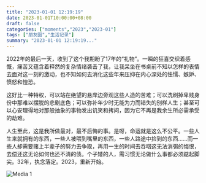 ```yaml
---
title: "2023-01-01 12:19:19"
date: 2023-01-01T10:00:00+08:00
draft: false
categories: ["moments","2023","2023-01"]
tags: ["朋友圈","生活记录"]
summary: "2023-01-01 12:19:19..."
---
```


2022年的最后一天，收到了这个我期盼了17年的“礼物”。一瞬的狂喜交织着感慨，痛苦又蕴含着释然的复杂情绪袭击了我，让我呆坐在书桌前不知以怎样的表情去面对这一刻的激动，也不知如何去消化这些年来压抑在内心深处的怯懦、嫉妒、愤怒和惶恐。

这好比一种特权，可以站在绝望的悬岸边旁观这些人造的苦难；可以洗刷掉卑贱身份中那难以摆脱的悲剧底色；可以弥补年少时无能为力而错失的别样人生；甚至可以心安理得地对那般抽象的事物发出讥笑和拷问，因为它不再是我余生所必需承受的劫难。

人生至此，这是我所做最对，最不后悔的事。是呀，命运就是这么不公平。一些人生来就拥有的东西，一些人被喂到嘴里的东西，一些人路途中捡到的东西……而一些人却需要赌上半辈子的努力去争取，再用一生的时间去吞咽这无法消弭的悔恨，去偿还这无论如何也还不清的债。
​
个子矮的人，需习惯无论做什么事都必须踮起脚尖。​32年，执念落定。2023，重新开始。

![Media 1](/Moments/photos/2023-01-01/202301011219190.jpg)


